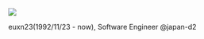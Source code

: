<a href="https://github.com/anuraghazra/github-readme-stats">
  <img align="center" src="https://github-readme-stats.vercel.app/api?username=euxn23&count_private=true&show_icons=true" />
</a>

euxn23(1992/11/23 - now), Software Engineer @japan-d2
